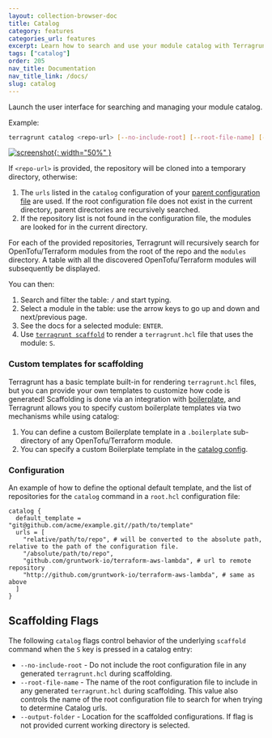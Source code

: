 ```yaml
---
layout: collection-browser-doc
title: Catalog
category: features
categories_url: features
excerpt: Learn how to search and use your module catalog with Terragrunt.
tags: ["catalog"]
order: 205
nav_title: Documentation
nav_title_link: /docs/
slug: catalog
---
```


Launch the user interface for searching and managing your module catalog.

Example:

```bash
terragrunt catalog <repo-url> [--no-include-root] [--root-file-name] [--output-folder]
```

[![screenshot](/assets/img/screenshots/catalog-screenshot.png){: width="50%" }](https://terragrunt.gruntwork.io/assets/img/screenshots/catalog-screenshot.png)

If `<repo-url>` is provided, the repository will be cloned into a temporary directory, otherwise:

1. The `urls` listed in the `catalog` configuration of your [parent configuration file](#configuration) are used. If the root configuration file does not exist in the current directory, parent directories are recursively searched.
1. If the repository list is not found in the configuration file, the modules are looked for in the current directory.

For each of the provided repositories, Terragrunt will recursively search for OpenTofu/Terraform modules from the root of the repo and the `modules` directory. A table with all the discovered OpenTofu/Terraform modules will subsequently be displayed.

You can then:

1. Search and filter the table: `/` and start typing.
1. Select a module in the table: use the arrow keys to go up and down and next/previous page.
1. See the docs for a selected module: `ENTER`.
1. Use [`terragrunt scaffold`]({{site.baseurl}}/docs/features/scaffold/) to render a `terragrunt.hcl` file that uses the module: `S`.

### Custom templates for scaffolding

Terragrunt has a basic template built-in for rendering `terragrunt.hcl` files, but you can provide your own templates to customize how code is generated! Scaffolding is done via an integration with [boilerplate](https://github.com/gruntwork-io/boilerplate), and Terragrunt allows you to specify custom boilerplate templates via two mechanisms while using catalog:

1. You can define a custom Boilerplate template in a `.boilerplate` sub-directory of any OpenTofu/Terraform module.
1. You can specify a custom Boilerplate template in the [catalog config](#configuration).

### Configuration

An example of how to define the optional default template, and the list of repositories for the `catalog` command in a `root.hcl` configuration file:

``` hcl
catalog {
  default_template = "git@github.com/acme/example.git//path/to/template"
  urls = [
    "relative/path/to/repo", # will be converted to the absolute path, relative to the path of the configuration file.
    "/absolute/path/to/repo",
    "github.com/gruntwork-io/terraform-aws-lambda", # url to remote repository
    "http://github.com/gruntwork-io/terraform-aws-lambda", # same as above
  ]
}
```

## Scaffolding Flags

The following `catalog` flags control behavior of the underlying `scaffold` command when the `S` key is pressed in a catalog entry:

- `--no-include-root` - Do not include the root configuration file in any generated `terragrunt.hcl` during scaffolding.
- `--root-file-name` - The name of the root configuration file to include in any generated `terragrunt.hcl` during scaffolding. This value also controls the name of the root configuration file to search for when trying to determine Catalog urls.
- `--output-folder` - Location for the scaffolded configurations. If flag is not provided current working directory is selected.

